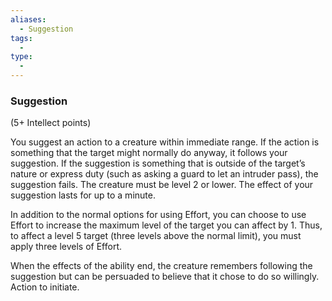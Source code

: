 ```yaml
---
aliases:
  - Suggestion
tags:
  - 
type:
  - 
---
```

### Suggestion

(5+ Intellect points)

You suggest an action to a creature within immediate range. If the action is something that the target might normally do anyway, it follows your suggestion. If the suggestion is something that is outside of the target’s nature or express duty (such as asking a guard to let an intruder pass), the suggestion fails. The creature must be level 2 or lower. The effect of your suggestion lasts for up to a minute.

In addition to the normal options for using Effort, you can choose to use Effort to increase the maximum level of the target you can affect by 1. Thus, to affect a level 5 target (three levels above the normal limit), you must apply three levels of Effort.

When the effects of the ability end, the creature remembers following the suggestion but can be persuaded to believe that it chose to do so willingly. Action to initiate.